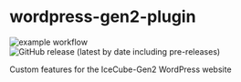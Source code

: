 # wordpress-gen2-plugin

![example workflow](https://github.com/WIPACrepo/wordpress-gen2-plugin/actions/workflows/ci.yml/badge.svg)
![GitHub release (latest by date including pre-releases)](https://img.shields.io/github/v/release/WIPACrepo/wordpress-gen2-plugin?include_prereleases)

Custom features for the IceCube-Gen2 WordPress website
